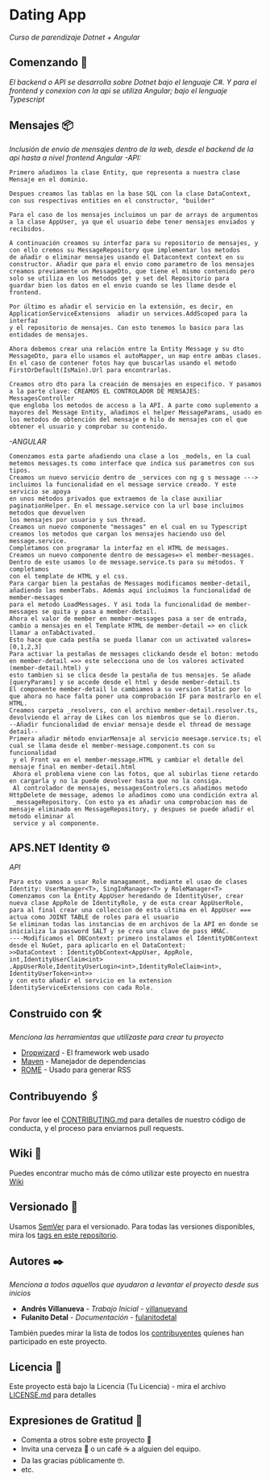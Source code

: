 # Dating App

_Curso de parendizaje Dotnet + Angular_

## Comenzando 🚀

_El backend o API se desarrolla sobre Dotnet bajo el lenguaje C#. Y para el frontend y conexion con la api se utiliza Angular; bajo el lenguaje Typescript_



## Mensajes 📦 
_Inclusión de envio de mensajes dentro de la web, desde el backend de la api hasta a nivel frontend Angular_
_-API:_
```
Primero añadimos la clase Entity, que representa a nuestra clase Mensaje en el dominio.

Despues creamos las tablas en la base SQL con la clase DataContext, con sus respectivas entities en el constructor, "builder"

Para el caso de los mensajes incluimos un par de arrays de argumentos a la clase AppUser, ya que el usuario debe tener mensajes enviados y recibidos.

A continuación creamos su interfaz para su repositorio de mensajes, y con ello cremos su MessageRepository que implementar los metodos
de añadir o eliminar mensajes usando el Datacontext context en su constructor. Añadir que para el envio como parametro de los mensajes 
creamos previamente un MessageDto, que tiene el mismo contenido pero solo se utiliza en los metodos get y set del Repositorio para
guardar bien los datos en el envio cuando se les llame desde el frontend.

Por último es añadir el servicio en la extensión, es decir, en ApplicationServiceExtensions  añadir un services.AddScoped para la interfaz
y el repositorio de mensajes. Con esto tenemos lo basico para las entidades de mensajes.

Ahora debemos crear una relación entre la Entity Message y su dto MessageDto, para ello usamos el autoMapper, un map entre ambas clases.
En el caso de contener fotos hay que buscarlas usando el metodo FirstOrDefault(IsMain).Url para encontrarlas.

Creamos otro dto para la creación de mensajes en especifico. Y pasamos a la parte clave: CREAMOS EL CONTROLADOR DE MENSAJES: MessagesController
que engloba los metodos de acceso a la API. A parte como suplemento a mayores del Message Entity, añadimos el helper MessageParams, usado en 
los metodos de obtención del mensaje e hilo de mensajes con el que obtener el usuario y comprobar su contenido.
```
_-ANGULAR_
```
Comenzamos esta parte añadiendo una clase a los _models, en la cual metemos messages.ts como interface que indica sus parametros con sus tipos.
Creamos un nuevo servicio dentro de _services con ng g s message ---> incluimos la funcionalidad en el message service creado. Y este servicio se apoya
en unos métodos privados que extraemos de la clase auxiliar paginationHelper. En el message.service con la url base incluimos metodos que devuelven 
los mensajes por usuario y sus thread.
Creamos un nuevo componente "messages" en el cual en su Typescript creamos los metodos que cargan los mensajes haciendo uso del message.service. 
Completamos con programar la interfaz en el HTML de messages.
Creamos un nuevo componente dentro de messages=> el member-messages. Dentro de este usamos lo de message.service.ts para su métodos. Y completamos
con el template de HTML y el css.
Para cargar bien la pestañas de Messages modificamos member-detail, añadiendo las memberTabs. Además aquí incluimos la funcionalidad de member-messages
para el metodo LoadMessages. Y asi toda la funcionalidad de member-messages se quita y pasa a member-detail.
Ahora el valor de member en member-messages pasa a ser de entrada, cambio a mensajes en el Template HTML de member-detail => en click llamar a onTabActivated.
Esto hace que cada pestña se pueda llamar con un activated valores= [0,1,2,3]
Para activar la pestañas de messages clickando desde el boton: metodo en member-detail =>> este selecciona uno de los valores activated (member-detail.html) y
esto tambien si se clica desde la pestaña de tus mensajes. Se añade [queryParams] y se accede desde el html y desde member-detail.ts
El componente member-detail lo cambiamos a su version Static por lo que ahora no hace falta poner una comprobación IF para mostrarlo en el HTML.
Creamos carpeta _resolvers, con el archivo member-detail.resolver.ts, devolviendo el array de Likes con los miembros que se lo dieron.
--Añadir funcionalidad de enviar mensaje desde el thread de message detail-- 
Primera añadir método enviarMensaje al servicio meesage.service.ts; el cual se llama desde el member-message.component.ts con su funcionalidad
 y el Front va en el member-message.HTML y cambiar el detalle del mensaje final en member-detail.html
 Ahora el problema viene con las fotos, que al subirlas tiene retardo en cargarla y no la puede devolver hasta que no la consiga.
 Al controlador de mensajes, messagesControlers.cs añadimos metodo HttpDelete de message, ademos lo añadimos como una condición extra al
 _messageRepository. Con esto ya es añadir una comprobacion mas de mensaje eliminado en MessageRepository, y despues se puede añadir el metodo eliminar al
 service y al componente.
```


## APS.NET Identity ⚙️

_API_
```
Para esto vamos a usar Role managament, mediante el usao de clases Identity: UserManager<T>, SingInManager<T> y RoleManager<T>
Comenzamos con la Entity AppUser heredando de IdentityUser, crear nueva clase AppRole de IdentityRole, y de esta crear AppUserRole,
para al final crear una colleccion de esta ultima en el AppUser === actua como JOINT TABLE de roles para el usuario 
Se eliminan todas las instancias de en archivos de la API en donde se inicializa la password SALT y se crea una clave de pass HMAC.
----Modificamos el DBContext: primero instalamos el IdentityDBContext desde el NuGet, para aplicarlo en el DataContext:
>>DataContext : IdentityDbContext<AppUser, AppRole, int,IdentityUserClaim<int> ,AppUserRole,IdentityUserLogin<int>,IdentityRoleClaim<int>, IdentityUserToken<int>>
y con esto añadir el servicio en la extension IdentityServiceExtensions con cada Role.
```
## Construido con 🛠️

_Menciona las herramientas que utilizaste para crear tu proyecto_

* [Dropwizard](http://www.dropwizard.io/1.0.2/docs/) - El framework web usado
* [Maven](https://maven.apache.org/) - Manejador de dependencias
* [ROME](https://rometools.github.io/rome/) - Usado para generar RSS

## Contribuyendo 🖇️

Por favor lee el [CONTRIBUTING.md](https://gist.github.com/villanuevand/xxxxxx) para detalles de nuestro código de conducta, y el proceso para enviarnos pull requests.

## Wiki 📖

Puedes encontrar mucho más de cómo utilizar este proyecto en nuestra [Wiki](https://github.com/tu/proyecto/wiki)

## Versionado 📌

Usamos [SemVer](http://semver.org/) para el versionado. Para todas las versiones disponibles, mira los [tags en este repositorio](https://github.com/tu/proyecto/tags).

## Autores ✒️

_Menciona a todos aquellos que ayudaron a levantar el proyecto desde sus inicios_

* **Andrés Villanueva** - *Trabajo Inicial* - [villanuevand](https://github.com/villanuevand)
* **Fulanito Detal** - *Documentación* - [fulanitodetal](#fulanito-de-tal)

También puedes mirar la lista de todos los [contribuyentes](https://github.com/your/project/contributors) quíenes han participado en este proyecto. 

## Licencia 📄

Este proyecto está bajo la Licencia (Tu Licencia) - mira el archivo [LICENSE.md](LICENSE.md) para detalles

## Expresiones de Gratitud 🎁

* Comenta a otros sobre este proyecto 📢
* Invita una cerveza 🍺 o un café ☕ a alguien del equipo. 
* Da las gracias públicamente 🤓.
* etc.

